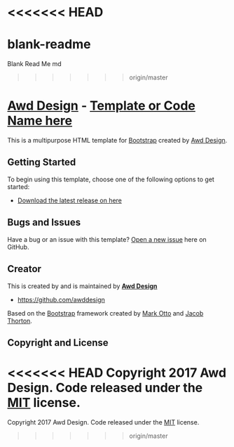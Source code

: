 <<<<<<< HEAD
=======
# blank-readme
Blank Read Me md
>>>>>>> origin/master

# [Awd Design](http://awddesign,co,uk/) - [Template or Code Name here ](https://github.com/awddesign/)

This is a multipurpose HTML template for [Bootstrap](http://getbootstrap.com/) created by [Awd Design](http://awddesign,co,uk/).

## Getting Started

To begin using this template, choose one of the following options to get started:
* [Download the latest release on here](https://github.com/awddesign/)

## Bugs and Issues

Have a bug or an issue with this template? [Open a new issue](https://github.com/awddesign/) here on GitHub.
## Creator

This is created by and is maintained by **[Awd Design](http://awddesign,co,uk/)**

* https://github.com/awddesign

Based on the [Bootstrap](http://getbootstrap.com/) framework created by [Mark Otto](https://twitter.com/mdo) and [Jacob Thorton](https://twitter.com/fat).

## Copyright and License

<<<<<<< HEAD
Copyright 2017 Awd Design. Code released under the [MIT](https://opensource.org/licenses/MIT) license.
=======
Copyright 2017 Awd Design. Code released under the [MIT](https://opensource.org/licenses/MIT) license.
>>>>>>> origin/master
